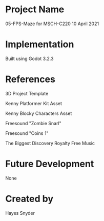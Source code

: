# Project Name
05-FPS-Maze for MSCH-C220 10 April 2021

# Implementation
Built using Godot 3.2.3

# References
3D Project Template

Kenny Platformer Kit Asset

Kenny Blocky Characters Asset

Freesound "Zombie Snarl"

Freesound "Coins 1"

The Biggest Discovery Royalty Free Music

# Future Development
None

# Created by
Hayes Snyder
